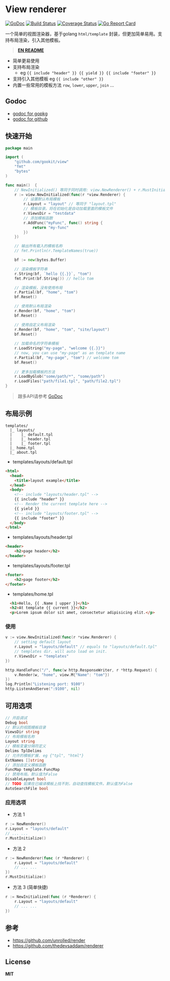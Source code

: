 # View renderer

[![GoDoc](https://godoc.org/github.com/gookit/view?status.svg)](https://godoc.org/github.com/gookit/view)
[![Build Status](https://travis-ci.org/gookit/view.svg?branch=master)](https://travis-ci.org/gookit/view)
[![Coverage Status](https://coveralls.io/repos/github/gookit/view/badge.svg?branch=master)](https://coveralls.io/github/gookit/view?branch=master)
[![Go Report Card](https://goreportcard.com/badge/github.com/gookit/view)](https://goreportcard.com/report/github.com/gookit/view)

一个简单的视图渲染器，基于golang `html/template` 封装，但更加简单易用。支持布局渲染，引入其他模板。

> **[EN README](README.md)**

- 简单更易使用
- 支持布局渲染
  - eg `{{ include "header" }} {{ yield }} {{ include "footer" }}`
- 支持引入其他模板 eg `{{ include "other" }}`
- 内置一些常用的模板方法 `row`, `lower`, `upper`, `join` ...

## Godoc

- [godoc for gopkg](https://godoc.org/gopkg.in/gookit/view.v1)
- [godoc for github](https://godoc.org/github.com/gookit/view)

## 快速开始

```go
package main

import (
	"github.com/gookit/view"
	"fmt"
	"bytes"
)

func main()  {
	// NewInitialized() 等同于同时调用: view.NewRenderer() + r.MustInitialize()
	r := view.NewInitialized(func(r *view.Renderer) {
		// 设置默认布局模板
		r.Layout = "layout" // 等同于 "layout.tpl"
		// 模板目录。将在初始化是自动加载里面的模板文件
		r.ViewsDir = "testdata"
		// 添加模板函数
		r.AddFunc("myFunc", func() string {
			return "my-func"
		})
	})

	// 输出所有载入的模板名称
	// fmt.Println(r.TemplateNames(true))

	bf := new(bytes.Buffer)

	// 渲染模板字符串
	r.String(bf, `hello {{.}}`, "tom")
	fmt.Print(bf.String()) // hello tom

	// 渲染模板，没有使用布局
	r.Partial(bf, "home", "tom")
	bf.Reset()

	// 使用默认布局渲染
	r.Render(bf, "home", "tom")
	bf.Reset()

	// 使用自定义布局渲染
	r.Render(bf, "home", "tom", "site/layout")
	bf.Reset()
	
	// 加载命名的字符串模板
	r.LoadString("my-page", "welcome {{.}}")
	// now, you can use "my-page" as an template name
	r.Partial(bf, "my-page", "tom") // welcome tom
	bf.Reset()
	
	// 更多加载模板的方法
	r.LoadByGlob("some/path/*", "some/path")
	r.LoadFiles("path/file1.tpl", "path/file2.tpl")
}
```

> 跟多API请参考 [GoDoc](https://godoc.org/github.com/gookit/view) 

## 布局示例

```text
templates/
  |_ layouts/
  |    |_ default.tpl
  |    |_ header.tpl
  |    |_ footer.tpl
  |_ home.tpl
  |_ about.tpl
```

- templates/layouts/default.tpl

```html
<html>
  <head>
    <title>layout example</title>
  </head>
  <body>
    <!-- include "layouts/header.tpl" -->
    {{ include "header" }}
    <!-- Render the current template here -->
    {{ yield }}
    <!-- include "layouts/footer.tpl" -->
    {{ include "footer" }}
  </body>
</html>
```

- templates/layouts/header.tpl

```html
<header>
    <h2>page header</h2>
</header>
```

- templates/layouts/footer.tpl

```html
<footer>
    <h2>page footer</h2>
</footer>
```

- templates/home.tpl

```html
  <h1>Hello, {{ .Name | upper }}</h1>
  <h2>At template {{ current }}</h2>
  <p>Lorem ipsum dolor sit amet, consectetur adipisicing elit.</p>
```

### 使用

```go
v := view.NewInitialized(func(r *view.Renderer) {
    // setting default layout
    r.Layout = "layouts/default" // equals to "layouts/default.tpl"
    // templates dir. will auto load on init.
    r.ViewsDir = "templates"
})

http.HandleFunc("/", func(w http.ResponseWriter, r *http.Request) {
	v.Render(w, "home", view.M{"Name": "tom"})
})
log.Println("Listening port: 9100")
http.ListenAndServe(":9100", nil)
```

## 可用选项

```go
// 开启调试
Debug bool
// 默认的视图模板目录
ViewsDir string
// 布局模板名称
Layout string
// 模板变量分隔符定义
Delims TplDelims
// 允许的模板扩展. eg {"tpl", "html"}
ExtNames []string
// 添加自定义模板函数
FuncMap template.FuncMap
// 禁用布局。默认值为False
DisableLayout bool
// TODO 如果在已编译模板上找不到，自动查找模板文件。默认值为False
AutoSearchFile bool
```

### 应用选项

- 方法 1

```go
r := NewRenderer()
r.Layout = "layouts/default"
// ... ...
r.MustInitialize()
```

- 方法 2

```go
r := NewRenderer(func (r *Renderer) {
	r.Layout = "layouts/default"
	// ... ...
})
r.MustInitialize()
```

- 方法 3 (简单快捷)

```go
r := NewInitialized(func (r *Renderer) {
	r.Layout = "layouts/default" 
	// ... ...
})
```

## 参考

- https://github.com/unrolled/render
- https://github.com/thedevsaddam/renderer

## License

**MIT**
